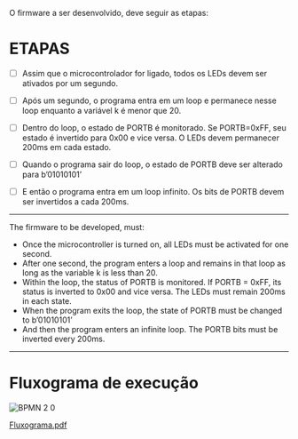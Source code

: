 O firmware a ser desenvolvido, deve seguir as etapas: 

# ETAPAS

- [ ] Assim que o microcontrolador for ligado, todos os LEDs devem ser ativados por um segundo.

- [ ] Após um segundo, o programa entra em um loop e permanece nesse loop enquanto a variável k é menor que 20.

- [ ] Dentro do loop, o estado de PORTB é monitorado. Se PORTB=0xFF, seu estado é invertido para 0x00 e vice versa. O LEDs devem permanecer 200ms em cada estado.

- [ ] Quando o programa sair do loop, o estado de PORTB deve ser alterado para b’01010101’

- [ ] E então o programa entra em um loop infinito. Os bits de PORTB devem ser invertidos a cada 200ms. 

---
The firmware to be developed, must:

* Once the microcontroller is turned on, all LEDs must be activated for one second.
* After one second, the program enters a loop and remains in that loop as long as the variable k is less than 20.
* Within the loop, the status of PORTB is monitored. If PORTB = 0xFF, its status is inverted to 0x00 and vice versa. The LEDs must remain 200ms in each state.
* When the program exits the loop, the state of PORTB must be changed to b’01010101’
* And then the program enters an infinite loop. The PORTB bits must be inverted every 200ms.
---

# Fluxograma de execução

![BPMN 2 0](https://user-images.githubusercontent.com/67662041/87200602-47665c00-c2d3-11ea-85e3-693d2079ac89.png)

[Fluxograma.pdf](https://github.com/simpleCod3r/PIC16F887-EXs/files/4905232/Fluxograma.pdf)
